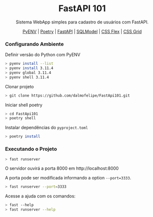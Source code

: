 <h1 align="center">FastAPI 101</h1>

<p align="center">Sistema WebApp simples para cadastro de usuários com FastAPI.</p>

<p align="center">
    <a target="_blank" href="https://github.com/pyenv/pyenv">PyENV</a> | 
    <a target="_blank" href="https://python-poetry.org/docs">Poetry</a> | 
    <a target="_blank" href="https://fastapi.tiangolo.com">FastAPI</a> | 
    <a target="_blank" href="https://sqlmodel.tiangolo.com">SQLModel</a> | 
    <a target="_blank" href="https://css-tricks.com/snippets/css/a-guide-to-flexbox">CSS Flex</a> | 
    <a target="_blank" href="https://css-tricks.com/snippets/css/a-guide-to-grid">CSS Grid</a>
</p>


### Configurando Ambiente

Definir versão do Python com PyENV

```bash
> pyenv install --list
> pyenv install 3.11.4
> pyenv global 3.11.4
> pyenv shell 3.11.4
```

Clonar projeto

```bash
> git clone https://github.com/dalmofelipe/FastApi101.git
```

Iniciar shell poetry

```bash
> cd FastApi101
> poetry shell
```

Instalar dependências do `pyproject.toml`

```bash
> poetry install
```

### Executando o Projeto

```bash
> fast runserver
```

O servidor ouvirá a porta 8000 em http://localhost:8000

A porta pode ser modificada informando a option `--port=3333`.

```bash
> fast runserver --port=3333
```

Acesse a ajuda com os comandos:

```bash
> fast --help
> fast runserver --help
```